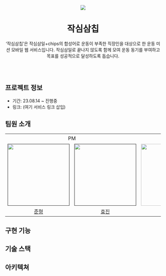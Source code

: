 <div align="center">
  <img src="https://github.com/ConnectingChips/ConnectingChips-Front/assets/77181642/b798c526-2f33-476d-b4de-8a841411d349" />
  <h1>작심삼칩</h1>
  <p>‘작심삼칩’은 작심삼일+chips의 합성어로 운동이 부족한 직장인을 대상으로 한 운동 미션 모바일 웹 서비스입니다. 작심삼일로 끝나지 않도록 함께 모여 운동 동기를 부여하고 목표를 성공적으로 달성하도록 돕습니다.</p>
</div>

<br />
<br />

## 프로젝트 정보
* 기간: 23.08.14 ~ 진행중
* 링크: (여기 서비스 링크 삽입)


## 팀원 소개
<table>
<!-- 팀 -->
  <tr>
    <td align="center" colspan="2">PM</td>
    <td align="center" colspan="1">디자이너</td>
    <td align="center" colspan="3">프론트엔드</td>
    <td align="center" colspan="3">백엔드</td>
  </tr>
  <tr>
<!-- PM (준형) -->
    <td>
      <a href="">
        <img src="https://github.com/ConnectingChips/ConnectingChips-Front/assets/77181642/902af3b9-8081-4905-9327-749439477c53" width="200px"/>
      </a>
    </td>
<!-- PM (효진) -->
    <td>
      <a href="">
        <img src="https://github.com/ConnectingChips/ConnectingChips-Front/assets/77181642/b5dff2ca-ba68-4afe-b705-08b92d386bec" width="200px"/>
      </a>
    </td>
<!-- 디자이너 -->
    <td>
      <a href="https://sohnseirim.wixsite.com/portfolio">
        <img src="https://github.com/ConnectingChips/ConnectingChips-Front/assets/77181642/b5dff2ca-ba68-4afe-b705-08b92d386bec" width="200px"/>
      </a>
    </td>
<!-- FE (형욱) -->
    <td>
      <a href="https://github.com/Kadesti">
        <img src="https://avatars.githubusercontent.com/u/50021232?v=4" width="200px"/>
      </a>
    </td>
<!-- FE (용주) -->
    <td>
      <a href="https://github.com/pizzaYami">
        <img src="https://avatars.githubusercontent.com/u/50021232?v=4" width="200px"/>
      </a>
    </td>
<!-- FE (강희) -->
    <td>
      <a href="https://github.com/khkh0109">
        <img src="https://github.com/ConnectingChips/ConnectingChips-Front/assets/77181642/03ff0ce1-2358-49cf-b1fc-30d56f33ffbf" width="200px"/>
      </a>
    </td>
<!-- BE (규리) -->
    <td>
      <a href="https://github.com/bnfkim">
        <img src="https://github.com/ConnectingChips/ConnectingChips-Front/assets/77181642/278befb1-6982-4e6b-847a-2f2801725833" width="200px"/>
      </a>
    </td>
<!-- BE (병선) -->
    <td>
      <a href="https://github.com/SBSun">
        <img src="https://github.com/ConnectingChips/ConnectingChips-Front/assets/77181642/26819255-950c-4c68-b62f-46a40b42f59d" width="200px"/>
      </a>
    </td>
<!-- BE (성수) -->
    <td>
      <a href="https://github.com/HeWillGoTillTheEnd">
        <img src="https://github.com/ConnectingChips/ConnectingChips-Front/assets/77181642/b5dff2ca-ba68-4afe-b705-08b92d386bec" width="200px"/>
      </a>
    </td>
  </tr>

<!-- 팀원 이름 -->
  <tr>
<!-- PM (준형) -->
    <td align="center">
        <a href="">준형</a>
    </td>
<!-- PM (효진) -->
    <td align="center">
        <a href="">효진</a>
    </td>
<!-- 디자이너 -->
    <td align="center">
        <a href="https://sohnseirim.wixsite.com/portfolio">세림</a>
    </td>
<!-- FE (형욱) -->
    <td align="center">
        <a href="https://github.com/kdomo">형욱</a>
    </td>
<!-- FE (용주) -->
    <td align="center">
        <a href="https://github.com/pizzaYami">용주</a>
    </td>
<!-- FE (강희) -->
    <td align="center">
        <a href="https://github.com/khkh0109">강희</a>
    </td>
<!-- BE (규리) -->
    <td align="center">
        <a href="https://github.com/bnfkim">규리</a>
    </td>
<!-- BE (병선) -->
    <td align="center">
        <a href="https://github.com/SBSun">병선</a>
    </td>
<!-- BE (성수) -->
    <td align="center">
        <a href="https://github.com/HeWillGoTillTheEnd">성수</a>
    </td>
  </tr>
</table>

## 구현 기능

## 기술 스택 

## 아키텍쳐
